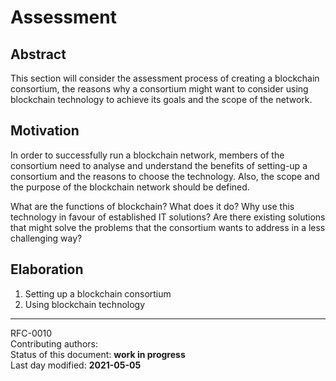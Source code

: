 # Assessment

## Abstract

This section will consider the assessment process of creating a blockchain consortium, the reasons why a consortium might want to consider using blockchain technology to achieve its goals and the scope of the network.

## Motivation

 In order to successfully run a blockchain network, members of the consortium need to analyse and understand the benefits of setting-up a consortium and the reasons to choose the technology. Also, the scope and the purpose of the blockchain network should be defined.
 
 What are the functions of blockchain? What does it do? Why use this technology in favour of established IT solutions? Are there existing solutions that might solve the problems that the consortium wants to address in a less challenging way?
 
## Elaboration

1) Setting up a blockchain consortium   
2) Using blockchain technology   



________

RFC-0010   
Contributing authors:    
Status of this document: **work in progress**    
Last day modified: **2021-05-05**

 
